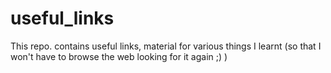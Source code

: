 # useful_links
This repo. contains useful links, material for various things I learnt (so that I won't have to browse the web looking for it again ;) )
